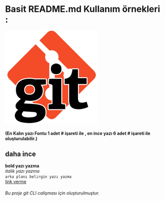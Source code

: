 
# Basit README.md Kullanım örnekleri :

![fotoğraf gösterim ismi](https://github.com/serkankaya/git/blob/master/images/gitimage.jpg)

#### (En Kalın yazı Fontu 1 adet # işareti ile , en ince yazı 6 adet  # işareti ile oluşturulabilir.)
## daha ince
**bold yazı yazma** </br>
*italik yazı yazma* </br>
`arka planı belirgin yazı yazma` </br>
[link verme](http://www.google.com) </br>

###### Bu proje git CLI calişması için oluşturulmuştur.
